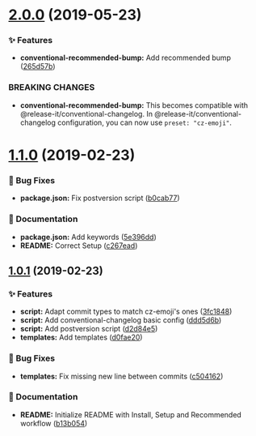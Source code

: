 <a name="2.0.0"></a>
# [2.0.0](https://github.com/tpucci/conventional-changelog-cz-emoji/compare/v1.1.0...v2.0.0) (2019-05-23)


### ✨ Features

* **conventional-recommended-bump:** Add recommended bump ([265d57b](https://github.com/tpucci/conventional-changelog-cz-emoji/commit/265d57b))


### BREAKING CHANGES

* **conventional-recommended-bump:** This becomes compatible with @release-it/conventional-changelog. In
@release-it/conventional-changelog configuration, you can now use `preset: "cz-emoji"`.

<a name="1.1.0"></a>
# [1.1.0](https://github.com/tpucci/conventional-changelog-cz-emoji/compare/v1.0.1...v1.1.0) (2019-02-23)


### 🐛 Bug Fixes

* **package.json:** Fix postversion script ([b0cab77](https://github.com/tpucci/conventional-changelog-cz-emoji/commit/b0cab77))


### 📝 Documentation

* **package.json:** Add keywords ([5e396dd](https://github.com/tpucci/conventional-changelog-cz-emoji/commit/5e396dd))
* **README:** Correct Setup ([c267ead](https://github.com/tpucci/conventional-changelog-cz-emoji/commit/c267ead))

<a name="1.0.1"></a>
## [1.0.1](https://github.com/tpucci/conventional-changelog-cz-emoji/compare/ddd5d6b...v1.0.1) (2019-02-23)


### ✨ Features

* **script:** Adapt commit types to match cz-emoji's ones ([3fc1848](https://github.com/tpucci/conventional-changelog-cz-emoji/commit/3fc1848))
* **script:** Add conventional-changelog basic config ([ddd5d6b](https://github.com/tpucci/conventional-changelog-cz-emoji/commit/ddd5d6b))
* **script:** Add postversion script ([d2d84e5](https://github.com/tpucci/conventional-changelog-cz-emoji/commit/d2d84e5))
* **templates:** Add templates ([d0fae20](https://github.com/tpucci/conventional-changelog-cz-emoji/commit/d0fae20))


### 🐛 Bug Fixes

* **templates:** Fix missing new line between commits ([c504162](https://github.com/tpucci/conventional-changelog-cz-emoji/commit/c504162))


### 📝 Documentation

* **README:** Initialize README with Install, Setup and Recommended workflow ([b13b054](https://github.com/tpucci/conventional-changelog-cz-emoji/commit/b13b054))

